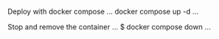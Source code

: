 Deploy with docker compose
...
docker compose up -d
...

Stop and remove the container
...
$ docker compose down
...
